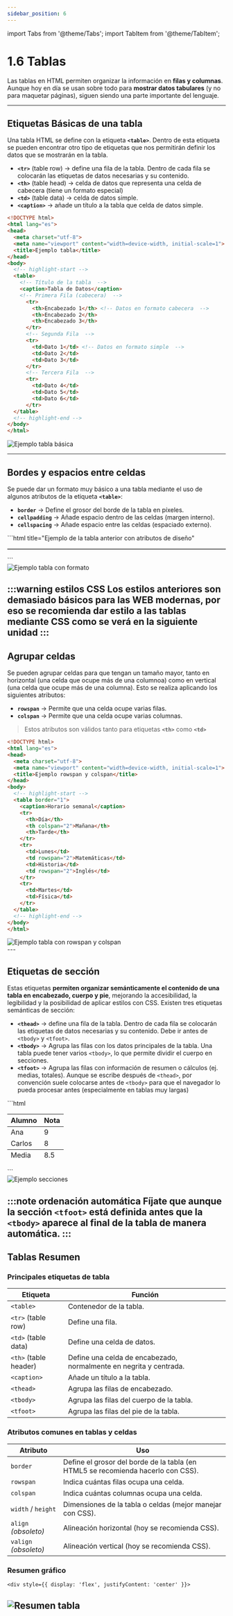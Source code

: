 ```yaml
---
sidebar_position: 6
---
```

import Tabs from '@theme/Tabs';
import TabItem from '@theme/TabItem';

# 1.6 Tablas

Las tablas en HTML permiten organizar la información en **filas y columnas**.
Aunque hoy en día se usan sobre todo para **mostrar datos tabulares** (y no para maquetar páginas), siguen siendo una parte importante del lenguaje.

---
## **Etiquetas Básicas de una tabla**
Una tabla HTML se define con la etiqueta **`<table>`**. Dentro de esta etiqueta se pueden encontrar otro tipo de etiquetas que nos permitirán definir los datos que se mostrarán en la tabla. 

 * **`<tr>`** (table row) → define una fila de la tabla. Dentro de cada fila se colocarán las etiquetas de datos necesarias y su contenido.
 * **`<th>`** (table head) → celda de datos que representa una celda de cabecera (tiene un formato especial)
 * **`<td>`** (table data) → celda de datos simple.
 * **`<caption>`** → añade un título a la tabla que celda de datos simple.

<Tabs>
<TabItem value="HTML" label="Código">

```html
<!DOCTYPE html>
<html lang="es">
<head>
  <meta charset="utf-8">
  <meta name="viewport" content="width=device-width, initial-scale=1">
  <title>Ejemplo tabla</title>
</head>
<body>
  <!-- highlight-start -->
  <table>
    <!-- Título de la tabla  -->
    <caption>Tabla de Datos</caption>
    <!-- Primera Fila (cabecera)  -->
      <tr>
        <th>Encabezado 1</th> <!-- Datos en formato cabecera  -->
        <th>Encabezado 2</th>
        <th>Encabezado 3</th>
      </tr>
      <!-- Segunda Fila  -->
      <tr>
        <td>Dato 1</td> <!-- Datos en formato simple  -->
        <td>Dato 2</td>
        <td>Dato 3</td>
      </tr>
      <!-- Tercera Fila  -->
      <tr>
        <td>Dato 4</td>
        <td>Dato 5</td>
        <td>Dato 6</td>
      </tr>
  </table>
  <!-- highlight-end -->
</body>
</html>
```

</TabItem>
<TabItem value="WEB" label="Representación">

<div style={{ display: 'flex', justifyContent: 'center' }}>
  <img src="/img/llmm/UT1/tabla_basica.jpg" alt="Ejemplo tabla básica" title="Ejemplo tabla básica" />
</div>
</TabItem>
</Tabs>

---
## **Bordes y espacios entre celdas**
Se puede dar un formato muy básico a una tabla mediante el uso de algunos atributos de la etiqueta  **`<table>`**:

 * **`border`** → Define el grosor del borde de la tabla en píxeles.
 * **`cellpadding`** → Añade espacio dentro de las celdas (margen interno).
 * **`cellspacing`** → Añade espacio entre las celdas (espaciado externo).

<Tabs>
<TabItem value="HTML" label="Código">
```html title="Ejemplo de la tabla anterior con atributos de diseño"
        <table border="1" cellpadding="10" cellspacing="5">
            <!-- Contenido de la tabla -->
        </table>
```
</TabItem>
<TabItem value="WEB" label="Representación">
    <div style={{ display: 'flex', justifyContent: 'center' }}>
    <img src="/img/llmm/UT1/tabla_formato.jpg" alt="Ejemplo tabla con formato" title="Ejemplo tabla con formato" />
    </div>
</TabItem>
</Tabs>

:::warning estilos CSS
Los estilos anteriores son demasiado básicos para las WEB modernas, por eso **se recomienda dar estilo a las tablas mediante CSS** como se verá en la siguiente unidad
:::
---
## **Agrupar celdas**
Se pueden agrupar celdas para que tengan un tamaño mayor, tanto en horizontal (una celda que ocupe más de una columnoa) como en vertical (una celda que ocupe más de una columna). Esto se realiza aplicando los siguientes atributos:

 * **`rowspan`** → Permite que una celda ocupe varias filas.
 * **`colspan`** → Permite que una celda ocupe varias columnas.

>Estos atributos son válidos tanto para etiquetas **`<th>`** como **`<td>`**

<Tabs>
<TabItem value="HTML" label="Código">

```html
<!DOCTYPE html>
<html lang="es">
<head>
  <meta charset="utf-8">
  <meta name="viewport" content="width=device-width, initial-scale=1">
  <title>Ejemplo rowspan y colspan</title>
</head>
<body>
  <!-- highlight-start -->
  <table border="1">
    <caption>Horario semanal</caption>
    <tr>
      <th>Día</th>
      <th colspan="2">Mañana</th>
      <th>Tarde</th>
    </tr>
    <tr>
      <td>Lunes</td>
      <td rowspan="2">Matemáticas</td>
      <td>Historia</td>
      <td rowspan="2">Inglés</td>
    </tr>
    <tr>
      <td>Martes</td>
      <td>Física</td>
    </tr>
  </table>
  <!-- highlight-end -->
</body>
</html>
```

</TabItem>
<TabItem value="WEB" label="Representación">

<div style={{ display: 'flex', justifyContent: 'center' }}>
  <img src="/img/llmm/UT1/tabla_rowspan_colspan.jpg" alt="Ejemplo tabla con rowspan y colspan" title="Ejemplo tabla con rowspan y colspan" />
</div>

</TabItem>
</Tabs>
---

## **Etiquetas de sección**
Estas etiquetas **permiten organizar semánticamente el contenido de una tabla en encabezado, cuerpo y pie**, mejorando la accesibilidad, la legibilidad y la posibilidad de aplicar estilos con CSS. Existen tres etiquetas semánticas de sección:
 
 * **`<thead>`**  → define una fila de la tabla. Dentro de cada fila se colocarán las etiquetas de datos necesarias y su contenido. Debe ir antes de `<tbody>` y `<tfoot>`.
 * **`<tbody>`**  → Agrupa las filas con los datos principales de la tabla. Una tabla puede tener varios `<tbody>`, lo que permite dividir el cuerpo en secciones.
 * **`<tfoot>`**  → Agrupa las filas con información de resumen o cálculos (ej. medias, totales). Aunque se escribe después de `<thead>`, por convención suele colocarse antes de `<tbody>` para que el navegador lo pueda procesar antes (especialmente en tablas muy largas)

<Tabs>
<TabItem value="HTML" label="Código">
```html
<table>
<!-- highlight-next-line -->
  <thead>
    <tr>
      <th>Alumno</th>
      <th>Nota</th>
    </tr>
    <!-- highlight-next-line -->
  </thead>

  <!-- highlight-next-line -->
  <tfoot>
    <tr>
      <td>Media</td>
      <td>8.5</td>
    </tr>
    <!-- highlight-next-line -->
  </tfoot>

  <!-- highlight-next-line -->
  <tbody>
    <tr>
      <td>Ana</td>
      <td>9</td>
    </tr>
    <tr>
      <td>Carlos</td>
      <td>8</td>
    </tr>
    <!-- highlight-next-line -->
  </tbody>
</table>
```
</TabItem>
<TabItem value="WEB" label="Representación"> 
    <div style={{ display: 'flex', justifyContent: 'center' }}>
 <img src="/img/llmm/UT1/tabla_secciones.jpg" alt="Ejemplo secciones" title="Ejemplo secciones" /> </div> 
 </TabItem> 
 </Tabs>

:::note ordenación automática
Fíjate que aunque la sección `<tfoot>` está definida antes que la `<tbody>` aparece al final de la tabla de manera automática.
:::
---
## **Tablas Resumen**

### Principales etiquetas de tabla

| Etiqueta               | Función                                                            |
| ---------------------- | ------------------------------------------------------------------ |
| `<table>`              | Contenedor de la tabla.                                            |
| `<tr>` (table row)     | Define una fila.                                                   |
| `<td>` (table data)    | Define una celda de datos.                                         |
| `<th>` (table header)  | Define una celda de encabezado, normalmente en negrita y centrada. |
| `<caption>`            | Añade un título a la tabla.                                        |
| `<thead>`              | Agrupa las filas de encabezado.                                    |
| `<tbody>`              | Agrupa las filas del cuerpo de la tabla.                           |
| `<tfoot>`              | Agrupa las filas del pie de la tabla.                              |


### Atributos comunes en tablas y celdas

| Atributo              | Uso                                                                              |
| --------------------- | -------------------------------------------------------------------------------- |
| `border`              | Define el grosor del borde de la tabla (en HTML5 se recomienda hacerlo con CSS). |
| `rowspan`             | Indica cuántas filas ocupa una celda.                                            |
| `colspan`             | Indica cuántas columnas ocupa una celda.                                         |
| `width` / `height`    | Dimensiones de la tabla o celdas (mejor manejar con CSS).                        |
| `align` *(obsoleto)*  | Alineación horizontal (hoy se recomienda CSS).                                   |
| `valign` *(obsoleto)* | Alineación vertical (hoy se recomienda CSS).                                     |

### Resumen gráfico
    <div style={{ display: 'flex', justifyContent: 'center' }}>
 <img src="/img/llmm/UT1/resumen_tabla.png" alt="Resumen tabla" title="Resumen tabla" /> </div> 
---


